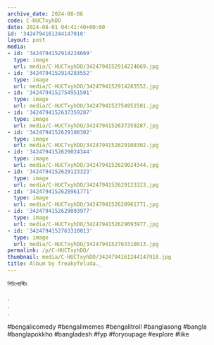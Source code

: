 ```yaml
---
archive_date: 2024-08-06
code: C-HUCTxyhDO
date: 2024-08-01 04:41:40+00:00
id: '3424794161244147918'
layout: post
media:
- id: '3424794152914224669'
  type: image
  url: media/C-HUCTxyhDO/3424794152914224669.jpg
- id: '3424794152914283552'
  type: image
  url: media/C-HUCTxyhDO/3424794152914283552.jpg
- id: '3424794152754951501'
  type: image
  url: media/C-HUCTxyhDO/3424794152754951501.jpg
- id: '3424794152637359287'
  type: image
  url: media/C-HUCTxyhDO/3424794152637359287.jpg
- id: '3424794152629108302'
  type: image
  url: media/C-HUCTxyhDO/3424794152629108302.jpg
- id: '3424794152629024344'
  type: image
  url: media/C-HUCTxyhDO/3424794152629024344.jpg
- id: '3424794152629123323'
  type: image
  url: media/C-HUCTxyhDO/3424794152629123323.jpg
- id: '3424794152628961771'
  type: image
  url: media/C-HUCTxyhDO/3424794152628961771.jpg
- id: '3424794152629093977'
  type: image
  url: media/C-HUCTxyhDO/3424794152629093977.jpg
- id: '3424794152763310013'
  type: image
  url: media/C-HUCTxyhDO/3424794152763310013.jpg
permalink: /p/C-HUCTxyhDO/
thumbnail: media/C-HUCTxyhDO/3424794161244147918.jpg
title: Album by freakyfeluda._
---
```


শিটপোস্টিং  
  
.  
.  
.  
  
#bengalicomedy #bengalimemes #bengalitroll #banglasong #bangla #banglapokkho #bangladesh #fyp #foryoupage #explore #like
